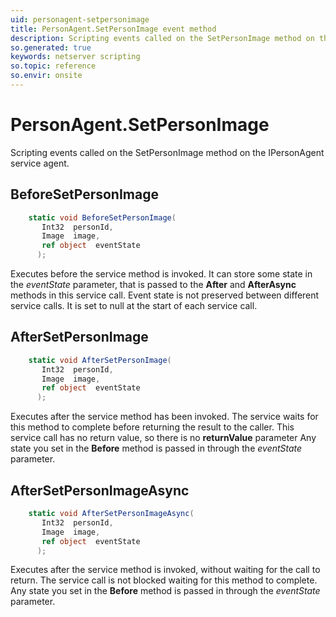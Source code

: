 ```yaml
---
uid: personagent-setpersonimage
title: PersonAgent.SetPersonImage event method
description: Scripting events called on the SetPersonImage method on the PersonAgent service agent.
so.generated: true
keywords: netserver scripting
so.topic: reference
so.envir: onsite
---
```

# PersonAgent.SetPersonImage

Scripting events called on the <see cref='M:IPersonAgent.SetPersonImage'>SetPersonImage</see> method on the <see cref='IPersonAgent'>IPersonAgent</see>  service agent.

## BeforeSetPersonImage
```cs
    static void BeforeSetPersonImage(
       Int32  personId,
       Image  image,
       ref object  eventState
      );
```
Executes before the service method is invoked.
It can store some state in the *eventState* parameter, that is passed to the **After** and **AfterAsync** methods in this service call.
Event state is not preserved between different service calls. It is set to null at the start of each service call.
## AfterSetPersonImage
```cs
    static void AfterSetPersonImage(
       Int32  personId,
       Image  image,
       ref object  eventState
      );
```
Executes after the service method has been invoked. The service waits for this method to complete before returning the result to the caller.
This service call has no return value, so there is no **returnValue** parameter
Any state you set in the **Before** method is passed in through the *eventState* parameter.
## AfterSetPersonImageAsync
```cs
    static void AfterSetPersonImageAsync(
       Int32  personId,
       Image  image,
       ref object  eventState
      );
```
Executes after the service method is invoked, without waiting for the call to return.
The service call is not blocked waiting for this method to complete.
Any state you set in the **Before** method is passed in through the *eventState* parameter.


